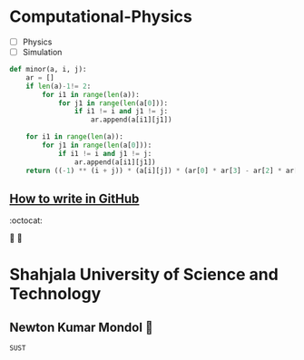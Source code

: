 # Computational-Physics

- [ ] Physics
- [ ] Simulation

```Python
def minor(a, i, j):
    ar = []
    if len(a)-1!= 2:
        for i1 in range(len(a)):
            for j1 in range(len(a[0])):
                if i1 != i and j1 != j:
                    ar.append(a[i1][j1])
                    
    for i1 in range(len(a)):
        for j1 in range(len(a[0])):
            if i1 != i and j1 != j:
                ar.append(a[i1][j1])
    return ((-1) ** (i + j)) * (a[i][j]) * (ar[0] * ar[3] - ar[2] * ar[1])

```
[How to write in GitHub](https://www.youtube.com/watch?v=p8yKoPaDqiA)
---
:octocat:

:tada:                                     :tada:   
# Shahjala University of Science and Technology
## Newton Kumar Mondol 🧔

`SUST`

